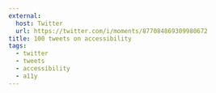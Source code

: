 ```yaml
---
external:
  host: Twitter
  url: https://twitter.com/i/moments/877084869309980672
title: 100 tweets on accessibility
tags:
  - twitter
  - tweets
  - accessibility
  - a11y
---
```

